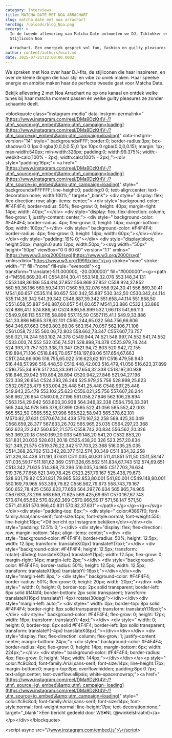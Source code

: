 ```yaml
---
category: Interviews
title: MATCHA DATE MET NOA ARRACHART
slug: matcha date met noa arrachart
heroImg: /uploads/blog_Noa.png
excerpt: >
  In de tweede aflevering van Matcha Date ontmoeten we DJ, Tiktokker en
  Stijlicoon Noa

  Arrachart. Een energiek gesprek vol fun, fashion en guilty pleasures.
author: content/authors/wsnl.md
date: 2025-07-21T22:00:00.000Z
---
```


We spraken met Noa over haar DJ-fits, de stijliconen die haar inspireren, en over de
kleine dingen die haar stijl en vibe zo uniek maken. Haar speelse energie en ambitie
maken haar de perfecte tweede gast voor Matcha Date.

Bekijk aflevering 2 met Noa Arrachart nu op ons kanaal en ontdek welke tunes bij haar
matcha moment passen én welke guilty pleasures ze zonder schaamte deelt.

\<blockquote class="instagram-media" data-instgrm-permalink="[https://www.instagram.com/reel/DMa9DzKt4V-/?utm\_source=ig\_embed\&amp;utm\_campaign=loading](https://www.instagram.com/reel/DMa9DzKt4V-/?utm_source=ig_embed\&amp;utm_campaign=loading)" data-instgrm-version="14" style=" background:#FFF; border:0; border-radius:3px; box-shadow:0 0 1px 0 rgba(0,0,0,0.5),0 1px 10px 0 rgba(0,0,0,0.15); margin: 1px; max-width:540px; min-width:326px; padding:0; width:99.375%; width:-webkit-calc(100% - 2px); width:calc(100% - 2px);">\<div style="padding:16px;"> \<a href="[https://www.instagram.com/reel/DMa9DzKt4V-/?utm\_source=ig\_embed\&amp;utm\_campaign=loading](https://www.instagram.com/reel/DMa9DzKt4V-/?utm_source=ig_embed\&amp;utm_campaign=loading)" style=" background:#FFFFFF; line-height:0; padding:0 0; text-align:center; text-decoration:none; width:100%;" target="\_blank"> \<div style=" display: flex; flex-direction: row; align-items: center;"> \<div style="background-color: #F4F4F4; border-radius: 50%; flex-grow: 0; height: 40px; margin-right: 14px; width: 40px;">\</div> \<div style="display: flex; flex-direction: column; flex-grow: 1; justify-content: center;"> \<div style=" background-color: #F4F4F4; border-radius: 4px; flex-grow: 0; height: 14px; margin-bottom: 6px; width: 100px;">\</div> \<div style=" background-color: #F4F4F4; border-radius: 4px; flex-grow: 0; height: 14px; width: 60px;">\</div>\</div>\</div>\<div style="padding: 19% 0;">\</div> \<div style="display:block; height:50px; margin:0 auto 12px; width:50px;">\<svg width="50px" height="50px" viewBox="0 0 60 60" version="1.1" xmlns="[https://www.w3.org/2000/svg](https://www.w3.org/2000/svg)" xmlns:xlink="[https://www.w3.org/1999/xlink">\<g](https://www.w3.org/1999/xlink%22%3E%3Cg) stroke="none" stroke-width="1" fill="none" fill-rule="evenodd">\<g transform="translate(-511.000000, -20.000000)" fill="#000000">\<g>\<path d="M556.869,30.41 C554.814,30.41 553.148,32.076 553.148,34.131 C553.148,36.186 554.814,37.852 556.869,37.852 C558.924,37.852 560.59,36.186 560.59,34.131 C560.59,32.076 558.924,30.41 556.869,30.41 M541,60.657 C535.114,60.657 530.342,55.887 530.342,50 C530.342,44.114 535.114,39.342 541,39.342 C546.887,39.342 551.658,44.114 551.658,50 C551.658,55.887 546.887,60.657 541,60.657 M541,33.886 C532.1,33.886 524.886,41.1 524.886,50 C524.886,58.899 532.1,66.113 541,66.113 C549.9,66.113 557.115,58.899 557.115,50 C557.115,41.1 549.9,33.886 541,33.886 M565.378,62.101 C565.244,65.022 564.756,66.606 564.346,67.663 C563.803,69.06 563.154,70.057 562.106,71.106 C561.058,72.155 560.06,72.803 558.662,73.347 C557.607,73.757 556.021,74.244 553.102,74.378 C549.944,74.521 548.997,74.552 541,74.552 C533.003,74.552 532.056,74.521 528.898,74.378 C525.979,74.244 524.393,73.757 523.338,73.347 C521.94,72.803 520.942,72.155 519.894,71.106 C518.846,70.057 518.197,69.06 517.654,67.663 C517.244,66.606 516.755,65.022 516.623,62.101 C516.479,58.943 516.448,57.996 516.448,50 C516.448,42.003 516.479,41.056 516.623,37.899 C516.755,34.978 517.244,33.391 517.654,32.338 C518.197,30.938 518.846,29.942 519.894,28.894 C520.942,27.846 521.94,27.196 523.338,26.654 C524.393,26.244 525.979,25.756 528.898,25.623 C532.057,25.479 533.004,25.448 541,25.448 C548.997,25.448 549.943,25.479 553.102,25.623 C556.021,25.756 557.607,26.244 558.662,26.654 C560.06,27.196 561.058,27.846 562.106,28.894 C563.154,29.942 563.803,30.938 564.346,32.338 C564.756,33.391 565.244,34.978 565.378,37.899 C565.522,41.056 565.552,42.003 565.552,50 C565.552,57.996 565.522,58.943 565.378,62.101 M570.82,37.631 C570.674,34.438 570.167,32.258 569.425,30.349 C568.659,28.377 567.633,26.702 565.965,25.035 C564.297,23.368 562.623,22.342 560.652,21.575 C558.743,20.834 556.562,20.326 553.369,20.18 C550.169,20.033 549.148,20 541,20 C532.853,20 531.831,20.033 528.631,20.18 C525.438,20.326 523.257,20.834 521.349,21.575 C519.376,22.342 517.703,23.368 516.035,25.035 C514.368,26.702 513.342,28.377 512.574,30.349 C511.834,32.258 511.326,34.438 511.181,37.631 C511.035,40.831 511,41.851 511,50 C511,58.147 511.035,59.17 511.181,62.369 C511.326,65.562 511.834,67.743 512.574,69.651 C513.342,71.625 514.368,73.296 516.035,74.965 C517.703,76.634 519.376,77.658 521.349,78.425 C523.257,79.167 525.438,79.673 528.631,79.82 C531.831,79.965 532.853,80.001 541,80.001 C549.148,80.001 550.169,79.965 553.369,79.82 C556.562,79.673 558.743,79.167 560.652,78.425 C562.623,77.658 564.297,76.634 565.965,74.965 C567.633,73.296 568.659,71.625 569.425,69.651 C570.167,67.743 570.674,65.562 570.82,62.369 C570.966,59.17 571,58.147 571,50 C571,41.851 570.966,40.831 570.82,37.631">\</path>\</g>\</g>\</g>\</svg>\</div>\<div style="padding-top: 8px;"> \<div style=" color:#3897f0; font-family:Arial,sans-serif; font-size:14px; font-style:normal; font-weight:550; line-height:18px;">Dit bericht op Instagram bekijken\</div>\</div>\<div style="padding: 12.5% 0;">\</div> \<div style="display: flex; flex-direction: row; margin-bottom: 14px; align-items: center;">\<div> \<div style="background-color: #F4F4F4; border-radius: 50%; height: 12.5px; width: 12.5px; transform: translateX(0px) translateY(7px);">\</div> \<div style="background-color: #F4F4F4; height: 12.5px; transform: rotate(-45deg) translateX(3px) translateY(1px); width: 12.5px; flex-grow: 0; margin-right: 14px; margin-left: 2px;">\</div> \<div style="background-color: #F4F4F4; border-radius: 50%; height: 12.5px; width: 12.5px; transform: translateX(9px) translateY(-18px);">\</div>\</div>\<div style="margin-left: 8px;"> \<div style=" background-color: #F4F4F4; border-radius: 50%; flex-grow: 0; height: 20px; width: 20px;">\</div> \<div style=" width: 0; height: 0; border-top: 2px solid transparent; border-left: 6px solid #f4f4f4; border-bottom: 2px solid transparent; transform: translateX(16px) translateY(-4px) rotate(30deg)">\</div>\</div>\<div style="margin-left: auto;"> \<div style=" width: 0px; border-top: 8px solid #F4F4F4; border-right: 8px solid transparent; transform: translateY(16px);">\</div> \<div style=" background-color: #F4F4F4; flex-grow: 0; height: 12px; width: 16px; transform: translateY(-4px);">\</div> \<div style=" width: 0; height: 0; border-top: 8px solid #F4F4F4; border-left: 8px solid transparent; transform: translateY(-4px) translateX(8px);">\</div>\</div>\</div> \<div style="display: flex; flex-direction: column; flex-grow: 1; justify-content: center; margin-bottom: 24px;"> \<div style=" background-color: #F4F4F4; border-radius: 4px; flex-grow: 0; height: 14px; margin-bottom: 6px; width: 224px;">\</div> \<div style=" background-color: #F4F4F4; border-radius: 4px; flex-grow: 0; height: 14px; width: 144px;">\</div>\</div>\</a>\<p style=" color:#c9c8cd; font-family:Arial,sans-serif; font-size:14px; line-height:17px; margin-bottom:0; margin-top:8px; overflow:hidden; padding:8px 0 7px; text-align:center; text-overflow:ellipsis; white-space:nowrap;">\<a href="[https://www.instagram.com/reel/DMa9DzKt4V-/?utm\_source=ig\_embed\&amp;utm\_campaign=loading](https://www.instagram.com/reel/DMa9DzKt4V-/?utm_source=ig_embed\&amp;utm_campaign=loading)" style=" color:#c9c8cd; font-family:Arial,sans-serif; font-size:14px; font-style:normal; font-weight:normal; line-height:17px; text-decoration:none;" target="\_blank">Een bericht gedeeld door WS◾️NL (@winkelstraatnl)\</a>\</p>\</div>\</blockquote>

\<script async src="//[www.instagram.com/embed.js">\</script](http://www.instagram.com/embed.js%22%3E%3C/script)>
